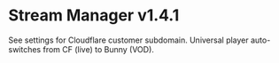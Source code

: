 # Stream Manager v1.4.1
See settings for Cloudflare customer subdomain. Universal player auto-switches from CF (live) to Bunny (VOD).